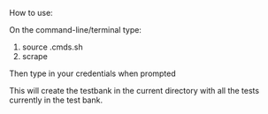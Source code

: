 How to use:

On the command-line/terminal type:
   1. source .cmds.sh
   2. scrape

Then type in your credentials when prompted

This will create the testbank in the current directory with all the tests currently in the test bank.
